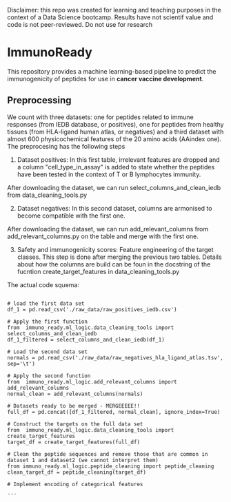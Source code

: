 Disclaimer: this repo was created for learning and teaching purposes in the context of a Data Science bootcamp. Results have not scientif value and code is not peer-reviewed. Do not use for research

# ImmunoReady
This repository provides a machine learning-based pipeline to predict the immunogenicity of peptides for use in **cancer vaccine development**.


## Preprocessing

We count with three datasets: one for peptides related to immune responses (from IEDB database, or positives), one for peptides from healthy tissues (from HLA-ligand human atlas, or negatives) and a third dataset with almost 600 physicochemical features of the 20 amino acids (AAindex one). The preprocesing has the following steps

1. Dataset positives:
In this first table, irrelevant features are dropped and a column "cell_type_in_assay" is added to state whether the peptides have been tested in the context of T or B lymphocytes immunity.

After downloading the dataset, we can run select_columns_and_clean_iedb from data_cleaning_tools.py

2. Dataset negatives:
In this second dataset, columns are armonised to become compatible with the first one.

After downloading the dataset, we can run add_relevant_columns from add_relevant_columns.py on the table and merge with the first one.

3. Safety and immunogenicity scores:
Feature engineering of the target classes. This step is done after merging the previous two tables. Details about how the columns are build can be foun in the docstring of the fucntion create_target_features in data_cleaning_tools.py


The actual code squema:
```

# load the first data set
df_1 = pd.read_csv('./raw_data/raw_positives_iedb.csv')

# Apply the first function
from  immuno_ready.ml_logic.data_cleaning_tools import select_columns_and_clean_iedb
df_1_filtered = select_columns_and_clean_iedb(df_1)

# Load the second data set
normals = pd.read_csv('./raw_data/raw_negatives_hla_ligand_atlas.tsv', sep='\t')

# Apply the second function
from  immuno_ready.ml_logic.add_relevant_columns import add_relevant_columns
normal_clean = add_relevant_columns(normals)

# Datasets ready to be merged - MERGEEEEE!!
full_df = pd.concat([df_1_filtered, normal_clean], ignore_index=True)

# Construct the targets on the full data set
from  immuno_ready.ml_logic.data_cleaning_tools import create_target_features
target_df = create_target_features(full_df)

# Clean the peptide sequences and remove those that are common in dataset 1 and dataset2 (we cannot interpret them)
from immuno_ready.ml_logic.peptide_cleaning import peptide_cleaning
clean_target_df = peptide_cleaning(target_df)

# Implement encoding of categorical features

´´´
